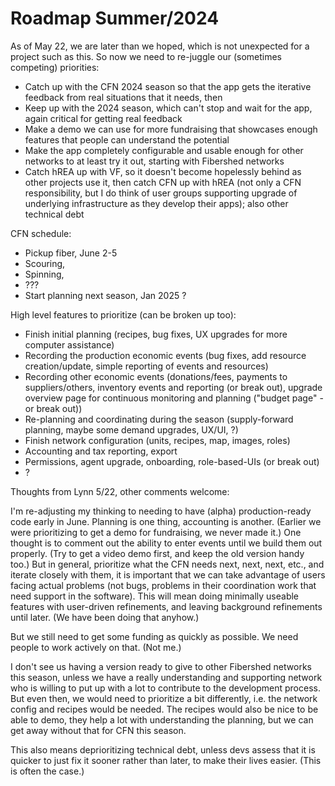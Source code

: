 # Roadmap Summer/2024

As of May 22, we are later than we hoped, which is not unexpected for a project such as this.  So now we need to re-juggle our (sometimes competing) priorities:
* Catch up with the CFN 2024 season so that the app gets the iterative feedback from real situations that it needs, then
* Keep up with the 2024 season, which can't stop and wait for the app, again critical for getting real feedback
* Make a demo we can use for more fundraising that showcases enough features that people can understand the potential
* Make the app completely configurable and usable enough for other networks to at least try it out, starting with Fibershed networks
* Catch hREA up with VF, so it doesn't become hopelessly behind as other projects use it, then catch CFN up with hREA (not only a CFN responsibility, but I do think of user groups supporting upgrade of underlying infrastructure as they develop their apps); also other technical debt

CFN schedule:
* Pickup fiber, June 2-5
* Scouring,
* Spinning,
* ???
* Start planning next season, Jan 2025 ?

High level features to prioritize (can be broken up too):
* Finish initial planning (recipes, bug fixes, UX upgrades for more computer assistance)
* Recording the production economic events (bug fixes, add resource creation/update, simple reporting of events and resources)
* Recording other economic events (donations/fees, payments to suppliers/others, inventory events and reporting (or break out), upgrade overview page for continuous monitoring and planning ("budget page" - or break out))
* Re-planning and coordinating during the season (supply-forward planning, maybe some demand upgrades, UX/UI, ?)
* Finish network configuration (units, recipes, map, images, roles)
* Accounting and tax reporting, export
* Permissions, agent upgrade, onboarding, role-based-UIs (or break out)
* ?

Thoughts from Lynn 5/22, other comments welcome:

I'm re-adjusting my thinking to needing to have (alpha) production-ready code early in June.  Planning is one thing, accounting is another.  (Earlier we were prioritizing to get a demo for fundraising, we never made it.)  One thought is to comment out the ability to enter events until we build them out properly.  (Try to get a video demo first, and keep the old version handy too.)  But in general, prioritize what the CFN needs next, next, next, etc., and iterate closely with them, it is important that we can take advantage of users facing actual problems (not bugs, problems in their coordination work that need support in the software).  This will mean doing minimally useable features with user-driven refinements, and leaving background refinements until later.  (We have been doing that anyhow.)

But we still need to get some funding as quickly as possible.  We need people to work actively on that.  (Not me.)

I don't see us having a version ready to give to other Fibershed networks this season, unless we have a really understanding and supporting network who is willing to put up with a lot to contribute to the development process.  But even then, we would need to prioritize a bit differently, i.e. the network config and recipes would be needed.  The recipes would also be nice to be able to demo, they help a lot with understanding the planning, but we can get away without that for CFN this season.

This also means deprioritizing technical debt, unless devs assess that it is quicker to just fix it sooner rather than later, to make their lives easier.  (This is often the case.)
